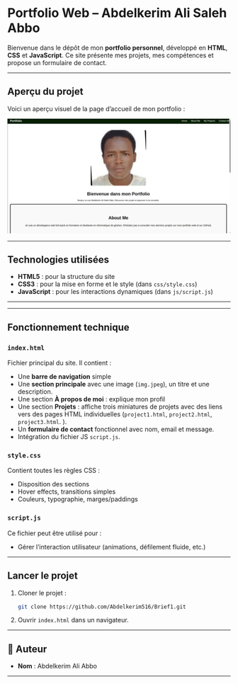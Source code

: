 #  Portfolio Web – Abdelkerim Ali Saleh Abbo

Bienvenue dans le dépôt de mon **portfolio personnel**, développé en **HTML**, **CSS** et **JavaScript**. Ce site présente mes projets, mes compétences et propose un formulaire de contact.

---

##  Aperçu du projet

Voici un aperçu visuel de la page d’accueil de mon portfolio :

![Aperçu du site](Appercu-port.png)

---

##  Technologies utilisées

- **HTML5** : pour la structure du site
- **CSS3** : pour la mise en forme et le style (dans `css/style.css`)
- **JavaScript** : pour les interactions dynamiques (dans `js/script.js`)

---


---

##  Fonctionnement technique

###  `index.html`

Fichier principal du site. Il contient :
- Une **barre de navigation** simple
- Une **section principale** avec une image (`img.jpeg`), un titre et une description.
- Une section **À propos de moi** : explique mon profil
- Une section **Projets** : affiche trois miniatures de projets avec des liens vers des pages HTML individuelles (`project1.html`, `project2.html`, `project3.html`. ).
- Un **formulaire de contact** fonctionnel avec nom, email et message.
- Intégration du fichier JS `script.js`.

###  `style.css`

Contient toutes les règles CSS :
- Disposition des sections
- Hover effects, transitions simples
- Couleurs, typographie, marges/paddings

###  `script.js`

Ce fichier peut être utilisé pour :
- Gérer l’interaction utilisateur (animations, défilement fluide, etc.)

---

##  Lancer le projet

1. Cloner le projet :
   ```bash
   git clone https://github.com/Abdelkerim516/Brief1.git
   ```
2. Ouvrir `index.html` dans un navigateur.

---

## 👤 Auteur

- **Nom** : Abdelkerim Ali Abbo

---


